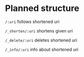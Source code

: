 # Planned structure

`/:uri` follows shortened uri

`/_shorten/:uri` shortens given uri

`/_delete/:uri` deletes shortened uri

`/_info/:uri` info about shortened uri